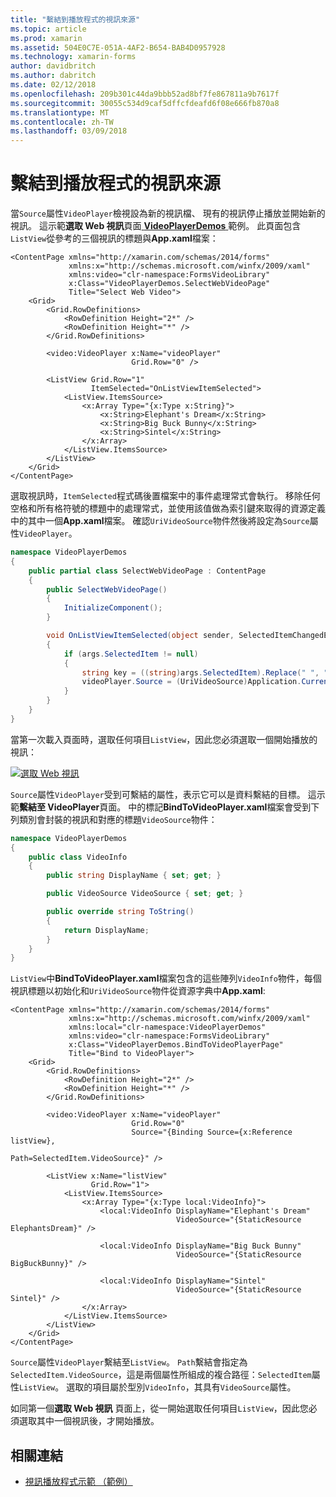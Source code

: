 ```yaml
---
title: "繫結到播放程式的視訊來源"
ms.topic: article
ms.prod: xamarin
ms.assetid: 504E0C7E-051A-4AF2-B654-BAB4D0957928
ms.technology: xamarin-forms
author: davidbritch
ms.author: dabritch
ms.date: 02/12/2018
ms.openlocfilehash: 209b301c44da9bbb52ad8bf7fe867811a9b7617f
ms.sourcegitcommit: 30055c534d9caf5dffcfdeafd6f08e666fb870a8
ms.translationtype: MT
ms.contentlocale: zh-TW
ms.lasthandoff: 03/09/2018
---
```

# <a name="binding-video-sources-to-the-player"></a>繫結到播放程式的視訊來源

當`Source`屬性`VideoPlayer`檢視設為新的視訊檔、 現有的視訊停止播放並開始新的視訊。 這示範**選取 Web 視訊**頁面[ **VideoPlayerDemos** ](https://developer.xamarin.com/samples/xamarin-forms/customrenderers/VideoPlayerDemos/)範例。 此頁面包含`ListView`從參考的三個視訊的標題與**App.xaml**檔案：

```xaml
<ContentPage xmlns="http://xamarin.com/schemas/2014/forms"
             xmlns:x="http://schemas.microsoft.com/winfx/2009/xaml"
             xmlns:video="clr-namespace:FormsVideoLibrary"
             x:Class="VideoPlayerDemos.SelectWebVideoPage"
             Title="Select Web Video">
    <Grid>
        <Grid.RowDefinitions>
            <RowDefinition Height="2*" />
            <RowDefinition Height="*" />
        </Grid.RowDefinitions>
        
        <video:VideoPlayer x:Name="videoPlayer"
                           Grid.Row="0" />

        <ListView Grid.Row="1"
                  ItemSelected="OnListViewItemSelected">
            <ListView.ItemsSource>
                <x:Array Type="{x:Type x:String}">
                    <x:String>Elephant's Dream</x:String>
                    <x:String>Big Buck Bunny</x:String>
                    <x:String>Sintel</x:String>
                </x:Array>
            </ListView.ItemsSource>
        </ListView>
    </Grid>
</ContentPage>
```

選取視訊時，`ItemSelected`程式碼後置檔案中的事件處理常式會執行。 移除任何空格和所有格符號的標題中的處理常式，並使用該值做為索引鍵來取得的資源定義中的其中一個**App.xaml**檔案。 確認`UriVideoSource`物件然後將設定為`Source`屬性`VideoPlayer`。

```csharp
namespace VideoPlayerDemos
{
    public partial class SelectWebVideoPage : ContentPage
    {
        public SelectWebVideoPage()
        {
            InitializeComponent();
        }

        void OnListViewItemSelected(object sender, SelectedItemChangedEventArgs args)
        {
            if (args.SelectedItem != null)
            {
                string key = ((string)args.SelectedItem).Replace(" ", "").Replace("'", "");
                videoPlayer.Source = (UriVideoSource)Application.Current.Resources[key];
            }
        }
    }
}
```

當第一次載入頁面時，選取任何項目`ListView`，因此您必須選取一個開始播放的視訊：

[![選取 Web 視訊](source-bindings-images/selectwebvideo-small.png "選取 Web 視訊")](source-bindings-images/selectwebvideo-large.png#lightbox "選取 Web 視訊")

`Source`屬性`VideoPlayer`受到可繫結的屬性，表示它可以是資料繫結的目標。 這示範**繫結至 VideoPlayer**頁面。 中的標記**BindToVideoPlayer.xaml**檔案會受到下列類別會封裝的視訊和對應的標題`VideoSource`物件：

```csharp
namespace VideoPlayerDemos
{
    public class VideoInfo
    {
        public string DisplayName { set; get; }

        public VideoSource VideoSource { set; get; }

        public override string ToString()
        {
            return DisplayName;
        }
    }
}
```

`ListView`中**BindToVideoPlayer.xaml**檔案包含的這些陣列`VideoInfo`物件，每個視訊標題以初始化和`UriVideoSource`物件從資源字典中**App.xaml**:

```xaml
<ContentPage xmlns="http://xamarin.com/schemas/2014/forms"
             xmlns:x="http://schemas.microsoft.com/winfx/2009/xaml"
             xmlns:local="clr-namespace:VideoPlayerDemos"
             xmlns:video="clr-namespace:FormsVideoLibrary"
             x:Class="VideoPlayerDemos.BindToVideoPlayerPage"
             Title="Bind to VideoPlayer">
    <Grid>
        <Grid.RowDefinitions>
            <RowDefinition Height="2*" />
            <RowDefinition Height="*" />
        </Grid.RowDefinitions>

        <video:VideoPlayer x:Name="videoPlayer"
                           Grid.Row="0"
                           Source="{Binding Source={x:Reference listView},
                                            Path=SelectedItem.VideoSource}" />

        <ListView x:Name="listView"
                  Grid.Row="1">
            <ListView.ItemsSource>
                <x:Array Type="{x:Type local:VideoInfo}">
                    <local:VideoInfo DisplayName="Elephant's Dream"
                                     VideoSource="{StaticResource ElephantsDream}" />

                    <local:VideoInfo DisplayName="Big Buck Bunny"
                                     VideoSource="{StaticResource BigBuckBunny}" />

                    <local:VideoInfo DisplayName="Sintel"
                                     VideoSource="{StaticResource Sintel}" />
                </x:Array>
            </ListView.ItemsSource>
        </ListView>
    </Grid>
</ContentPage>
```

`Source`屬性`VideoPlayer`繫結至`ListView`。 `Path`繫結會指定為`SelectedItem.VideoSource`，這是兩個屬性所組成的複合路徑：`SelectedItem`屬性`ListView`。 選取的項目屬於型別`VideoInfo`，其具有`VideoSource`屬性。

如同第一個**選取 Web 視訊** 頁面上，從一開始選取任何項目`ListView`，因此您必須選取其中一個視訊後，才開始播放。


## <a name="related-links"></a>相關連結

- [視訊播放程式示範 （範例）](https://developer.xamarin.com/samples/xamarin-forms/customrenderers/VideoPlayerDemos/)
